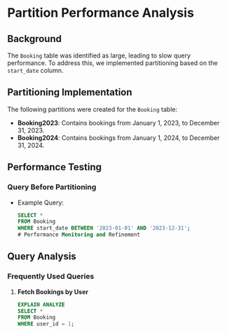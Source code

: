 # Partition Performance Analysis

## Background

The `Booking` table was identified as large, leading to slow query performance. To address this, we implemented partitioning based on the `start_date` column.

## Partitioning Implementation

The following partitions were created for the `Booking` table:

- **Booking2023**: Contains bookings from January 1, 2023, to December 31, 2023.
- **Booking2024**: Contains bookings from January 1, 2024, to December 31, 2024.

## Performance Testing

### Query Before Partitioning

- Example Query:
  ```sql
  SELECT *
  FROM Booking
  WHERE start_date BETWEEN '2023-01-01' AND '2023-12-31';
  # Performance Monitoring and Refinement

## Query Analysis

### Frequently Used Queries

1. **Fetch Bookings by User**
   ```sql
   EXPLAIN ANALYZE
   SELECT *
   FROM Booking
   WHERE user_id = 1;

